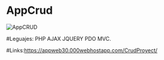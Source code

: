 # AppCrud

![AppCRUD](https://i.postimg.cc/QtNZhYLQ/imgCRUD.png)

#Leguajes:
PHP AJAX JQUERY PDO MVC.

#Links:https://appweb30.000webhostapp.com/CrudProyect/
